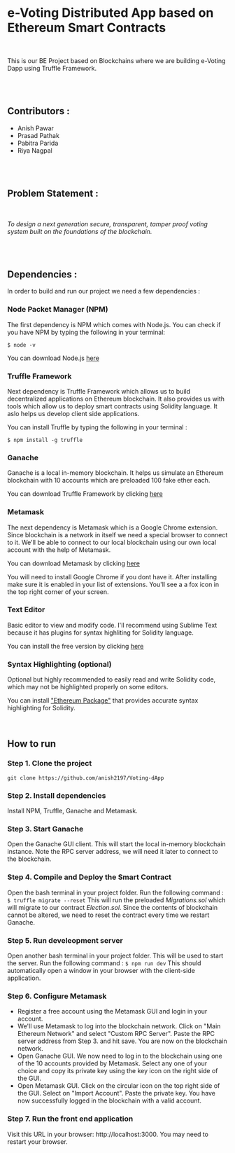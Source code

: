 # e-Voting Distributed App based on Ethereum Smart Contracts #

<br>

This is our BE Project based on Blockchains where we are building e-Voting Dapp using Truffle Framework.

<br>
<br>

## Contributors : ##

*	Anish Pawar
* 	Prasad Pathak
*	Pabitra Parida
* 	Riya Nagpal

<br>
<br>

## Problem Statement : ##

<br>

*To design a next generation secure, transparent, tamper proof voting system built on the
foundations of the blockchain.*

<br>
<br>

## Dependencies : ##

In order to build and run our project we need a few dependencies :

### Node Packet Manager (NPM) ###

The first dependency is NPM which comes with Node.js. You can check if you have NPM by typing the following in your terminal:

`$ node -v`

You can download Node.js [here](https://nodejs.org/en)

### Truffle Framework ###

Next dependency is Truffle Framework which allows us to build decentralized applications on Ethereum blockchain. It also provides us with tools which allow us to deploy smart contracts using Solidity language. It aslo helps us develop client side applications.

You can install Truffle by typing the following in your terminal : 

`$ npm install -g truffle`

### Ganache ###

Ganache is a local in-memory blockchain. It helps us simulate an Ethereum blockchain with 10 accounts which are preloaded 100 fake ether each.

You can download Truffle Framework by clicking [here](https://truffleframework.com/ganache)

### Metamask ###

The next dependency is Metamask which is a Google Chrome extension. Since blockchain is a network in itself we need a special browser to connect to it. We'll be able to connect to our local blockchain using our own local account with the help of Metamask. 

You can download Metamask by clicking [here](https://chrome.google.com/webstore/detail/metamask/nkbihfbeogaeaoehlefnkodbefgpgknn?hl=en)

You will need to install Google Chrome if you dont have it. After installing make sure it is enabled in your list of extensions. You'll see a a fox icon in the top right corner of your screen.

### Text Editor ###

Basic editor to view and modify code. I'll recommend using Sublime Text because it has plugins for syntax highliting for Solidity language.

You can install the free version by clicking [here](https://www.sublimetext.com/)


### Syntax Highlighting (optional) ###

Optional but highly recommended to easily read and write Solidity code, which may not be highlighted properly on some editors.

You can install ["Ethereum Package"](https://packagecontrol.io/packages/Ethereum) that provides accurate syntax highlighting for Solidity.

<br>

## How to run ##

### Step 1. Clone the project ###

`git clone https://github.com/anish2197/Voting-dApp`

### Step 2. Install dependencies ###

Install NPM, Truffle, Ganache and Metamask.

### Step 3. Start Ganache ###

Open the Ganache GUI client. This will start the local in-memory blockchain instance. Note the RPC server address, we will need it later to connect to the blockchain.

### Step 4. Compile and Deploy the Smart Contract ###

Open the bash terminal in your project folder. Run the following command :
`$ truffle migrate --reset`
This will run the preloaded *Migrations.sol* which will migrate to our contract *Election.sol*. Since the contents of blockchain cannot be altered, we need to reset the contract every time we restart Ganache.

### Step 5. Run develeopment server ###

Open another bash terminal in your project folder. This will be used to start the server. Run the following command :
`$ npm run dev`
This should automatically open a window in your browser with the client-side application.

### Step 6. Configure Metamask ###

* Register a free account using the Metamask GUI and login in your account.
* We'll use Metamask to log into the blockchain network. Click on "Main Ethereum Network" and select "Custom RPC Server". Paste the RPC server address from Step 3. and hit save. You are now on the blockchain network.
* Open Ganache GUI. We now need to log in to the blockchain using one of the 10 accounts provided by Metamask. Select any one of your choice and copy its private key using the key icon on the right side of the GUI.
* Open Metamask GUI. Click on the circular icon on the top right side of the GUI. Select on "Import Account". Paste the private key. You have now successfully logged in the blockchain with a valid account.

### Step 7. Run the front end application ###

Visit this URL in your browser: http://localhost:3000.
You may need to restart your browser.

